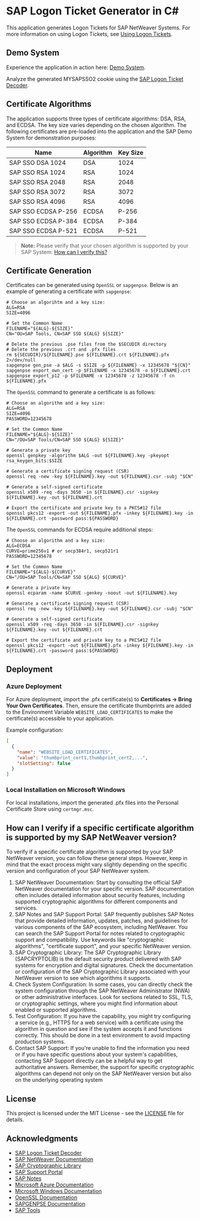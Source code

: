 # SAP Logon Ticket Generator in C#

This application generates Logon Tickets for SAP NetWeaver Systems. For more information on using Logon Tickets, see [Using Logon Tickets](https://help.sap.com/doc/saphelp_nw75/7.5.5/en-US/4d/a5ddc832211dcde10000000a42189c/content.htm).

## Demo System
Experience the application in action here: [Demo System](https://demo.saptools.mx/).

Analyze the generated MYSAPSSO2 cookie using the [SAP Logon Ticket Decoder](https://saptools.mx/mysapsso2).

## Certificate Algorithms
The application supports three types of certificate algorithms: DSA, RSA, and ECDSA. The key size varies depending on the chosen algorithm. The following certificates are pre-loaded into the application and the SAP Demo System for demonstration purposes:

 | Name                | Algorithm | Key Size |
 |---------------------|-----------|----------|
 | SAP SSO DSA 1024    | DSA       | 1024     |
 | SAP SSO RSA 1024    | RSA       | 1024     |
 | SAP SSO RSA 2048    | RSA       | 2048     |
 | SAP SSO RSA 3072    | RSA       | 3072     |
 | SAP SSO RSA 4096    | RSA       | 4096     |
 | SAP SSO ECDSA P-256 | ECDSA     | P-256    |
 | SAP SSO ECDSA P-384 | ECDSA     | P-384    |
 | SAP SSO ECDSA P-521 | ECDSA     | P-521    |

> **Note:** Please verify that your chosen algorithm is supported by your SAP System: [How can I verify this?](README.md#how-can-i-verify-if-a-specific-certificate-algorithm-is-supported-by-my-sap-netweaver-version)

## Certificate Generation
Certificates can be generated using `OpenSSL` or `sapgenpse`. Below is an example of generating a certificate with `sapgenpse`:


```console
# Choose an algorihtm and a key size:
ALG=RSA
SIZE=4096

# Set the Common Name
FILENAME="${ALG}-${SIZE}"
CN="OU=SAP Tools, CN=SAP SSO ${ALG} ${SIZE}"

# Delete the previous .pse files from the $SECUDIR directory
# Delete the previous .crt and .pfx files
rm ${SECUDIR}/${FILENAME}.pse ${FILENAME}.crt ${FILENAME}.pfx 2>/dev/null
sapgenpse gen_pse -a $ALG -s $SIZE -p ${FILENAME} -x 12345678 "${CN}"
sapgenpse export_own_cert -p $FILENAME -x 12345678 -o ${FILENAME}.crt
sapgenpse export_p12 -p $FILENAME -x 12345678 -z 12345678 -f cn ${FILENAME}.pfx
```
The `OpenSSL` command to generate a certificate is as follows:
```console
# Choose an algorithm and a key size:
ALG=RSA
SIZE=4096
PASSWORD=12345678

# Set the Common Name
FILENAME="${ALG}-${SIZE}"
CN="/OU=SAP Tools/CN=SAP SSO ${ALG} ${SIZE}"

# Generate a private key
openssl genpkey -algorithm $ALG -out ${FILENAME}.key -pkeyopt rsa_keygen_bits:$SIZE

# Generate a certificate signing request (CSR)
openssl req -new -key ${FILENAME}.key -out ${FILENAME}.csr -subj "$CN"

# Generate a self-signed certificate
openssl x509 -req -days 3650 -in ${FILENAME}.csr -signkey ${FILENAME}.key -out ${FILENAME}.crt

# Export the certificate and private key to a PKCS#12 file
openssl pkcs12 -export -out ${FILENAME}.pfx -inkey ${FILENAME}.key -in ${FILENAME}.crt -password pass:${PASSWORD}
```
The `OpenSSL` commands for ECDSA require additional steps:
```console
# Choose an algorithm and a key size:
ALG=ECDSA
CURVE=prime256v1 # or secp384r1, secp521r1
PASSWORD=12345678 

# Set the Common Name
FILENAME="${ALG}-${CURVE}"
CN="/OU=SAP Tools/CN=SAP SSO ${ALG} ${CURVE}"

# Generate a private key
openssl ecparam -name $CURVE -genkey -noout -out ${FILENAME}.key

# Generate a certificate signing request (CSR)
openssl req -new -key ${FILENAME}.key -out ${FILENAME}.csr -subj "$CN"

# Generate a self-signed certificate
openssl x509 -req -days 3650 -in ${FILENAME}.csr -signkey ${FILENAME}.key -out ${FILENAME}.crt

# Export the certificate and private key to a PKCS#12 file
openssl pkcs12 -export -out ${FILENAME}.pfx -inkey ${FILENAME}.key -in ${FILENAME}.crt -password pass:${PASSWORD}
```



## Deployment
### Azure Deployment
For Azure deployment, import the .pfx certificate(s) to **Certificates -> Bring Your Own Certificates**. Then, ensure the certificate thumbprints are added to the Environment Variable `WEBSITE_LOAD_CERTIFICATES` to make the certificate(s) accessible to your application.

Example configuration:

```json
[
  {
    "name": "WEBSITE_LOAD_CERTIFICATES",
    "value": "thumbprint_cert1,thumbprint_cert2,...",
    "slotSetting": false
  }
]
```


### Local Installation on Microsoft Windows
For local installations, import the generated .pfx files into the Personal Certificate Store using `certmgr.msc`.



## How can I verify if a specific certificate algorithm is supported by my SAP NetWeaver version?
To verify if a specific certificate algorithm is supported by your SAP NetWeaver version, you can follow these general steps. However, keep in mind that the exact process might vary slightly depending on the specific version and configuration of your SAP NetWeaver system.
1.	SAP NetWeaver Documentation: Start by consulting the official SAP NetWeaver documentation for your specific version. SAP documentation often includes detailed information about security features, including supported cryptographic algorithms for different components and services.
2.	SAP Notes and SAP Support Portal: SAP frequently publishes SAP Notes that provide detailed information, updates, patches, and guidelines for various components of the SAP ecosystem, including NetWeaver. You can search the SAP Support Portal for notes related to cryptographic support and compatibility. Use keywords like "cryptographic algorithms", "certificate support", and your specific NetWeaver version.
3.	SAP Cryptographic Library: The SAP Cryptographic Library (SAPCRYPTOLIB) is the default security product delivered with SAP systems for encryption and digital signatures. Check the documentation or configuration of the SAP Cryptographic Library associated with your NetWeaver version to see which algorithms it supports.
4.	Check System Configuration: In some cases, you can directly check the system configuration through the SAP NetWeaver Administrator (NWA) or other administrative interfaces. Look for sections related to SSL, TLS, or cryptographic settings, where you might find information about enabled or supported algorithms.
5.	Test Configuration: If you have the capability, you might try configuring a service (e.g., HTTPS for a web service) with a certificate using the algorithm in question and see if the system accepts it and functions correctly. This should be done in a test environment to avoid impacting production systems.
6.	Contact SAP Support: If you're unable to find the information you need or if you have specific questions about your system's capabilities, contacting SAP Support directly can be a helpful way to get authoritative answers.
Remember, the support for specific cryptographic algorithms can depend not only on the SAP NetWeaver version but also on the underlying operating system


## License
This project is licensed under the MIT License - see the [LICENSE](LICENSE.txt) file for details.

## Acknowledgments
- [SAP Logon Ticket Decoder](https://saptools.mx/mysapsso2)
- [SAP NetWeaver Documentation](https://help.sap.com/doc/saphelp_nw75/7.5.5/en-US/4d/a5ddc832211dcde10000000a42189c/content.htm)
- [SAP Cryptographic Library](https://help.sap.com/doc/saphelp_nw75/7.5.5/en-US/4d/a5ddc832211dcde10000000a42189c/content.htm)
- [SAP Support Portal](https://support.sap.com/en/index.html)
- [SAP Notes](https://support.sap.com/en/my-support/notes.html)
- [Microsoft Azure Documentation](https://docs.microsoft.com/en-us/azure/app-service/configure-ssl-certificate)
- [Microsoft Windows Documentation](https://docs.microsoft.com/en-us/windows-server/administration/windows-commands/certmgr)
- [OpenSSL Documentation](https://www.openssl.org)
- [SAPGENPSE Documentation](https://help.sap.com/doc/saphelp_nw75/7.5.5/en-US/4d/a5ddc832211dcde10000000a42189c/content.htm)
- [SAP Tools](https://saptools.mx)
